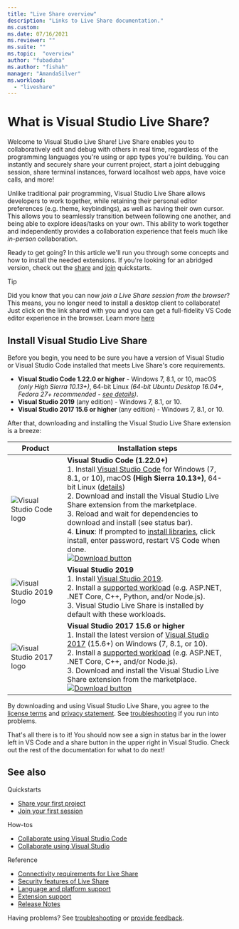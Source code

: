 ```yaml
---
title: "Live Share overview"
description: "Links to Live Share documentation."
ms.custom:
ms.date: 07/16/2021
ms.reviewer: ""
ms.suite: ""
ms.topic:  "overview"
author: "fubaduba"
ms.author: "fishah"
manager: "AmandaSilver"
ms.workload: 
  - "liveshare"
---
```


# What is Visual Studio Live Share?

Welcome to Visual Studio Live Share! Live Share enables you to collaboratively edit and debug with others in real time, regardless of the programming languages you're using or app types you're building. You can instantly and securely share your current project, start a joint  debugging session, share terminal instances, forward localhost web apps, have voice calls, and more!

 Unlike traditional pair programming, Visual Studio Live Share allows developers to work together, while retaining their personal editor preferences (e.g. theme, keybindings), as well as having their own cursor. This allows you to seamlessly transition between following one another, and being able to explore ideas/tasks on your own. This ability to work together and independently provides a collaboration experience that feels much like _in-person_ collaboration.

Ready to get going? In this article we'll run you through some concepts and how to install the needed extensions. If you're looking for an abridged version, check out the [share](quickstart/share.md) and [join](quickstart/join.md) quickstarts.

> [!TIP]
> Did you know that you can now *join a Live Share session from the browser*? This means, you no longer need to install a desktop client to collaborate! Just click on the link shared with you and you can get a full-fidelity VS Code editor experience in the browser. Learn more [here](quickstart/browser-join.md)

## Install Visual Studio Live Share

Before you begin, you need to be sure you have a version of Visual Studio or Visual Studio Code installed that meets Live Share's core requirements.

- **Visual Studio Code 1.22.0 or higher** - Windows 7, 8.1, or 10, macOS *(only High Sierra 10.13+)*, 64-bit Linux *(64-bit Ubuntu Desktop 16.04+, Fedora 27+ recommended - [see details](use/vscode.md))*.
- **Visual Studio 2019** (any edition) - Windows 7, 8.1, or 10.
- **Visual Studio 2017 15.6 or higher** (any edition) - Windows 7, 8.1, or 10.

After that, downloading and installing the Visual Studio Live Share extension is a breeze:

|Product|Installation steps|
|-------------|------------|
|![Visual Studio Code logo](media/vs-code.svg)|**Visual Studio Code (1.22.0+)**<br />1. Install [Visual Studio Code](https://code.visualstudio.com/) for Windows (7, 8.1, or 10), macOS **(High Sierra 10.13+)**</b>, 64-bit Linux ([details](use/vscode.md))<br />2. Download and install the Visual Studio Live Share extension from the marketplace. <br />3. Reload and wait for dependencies to download and install (see status bar).<br />4. **Linux**: If prompted to [install libraries](reference/linux.md#install-linux-prerequisites), click install, enter password, restart VS Code when done.<br /><a href="https://aka.ms/vsls-dl/vscode"><img src="media/download.png" alt="Download button"></a>|
|![Visual Studio 2019 logo](media/vs-ide-2019.svg)|**Visual Studio 2019**<br />1. Install [Visual Studio 2019](https://visualstudio.microsoft.com/downloads/).<br/>2. Install a [supported workload](reference/platform-support.md) (e.g. ASP.NET, .NET Core, C++, Python, and/or Node.js).<br />3. Visual Studio Live Share is installed by default with these workloads. <br />|
|![Visual Studio 2017 logo](media/vs-ide-2017.svg)|**Visual Studio 2017 15.6 or higher**<br />1. Install the latest version of [Visual Studio 2017](https://visualstudio.microsoft.com/vs/older-downloads/) (15.6+) on Windows (7, 8.1, or 10).<br/>2. Install a [supported workload](reference/platform-support.md) (e.g. ASP.NET, .NET Core, C++, and/or Node.js).<br />3. Download and install the Visual Studio Live Share extension from the marketplace. <br /><a href="https://aka.ms/vsls-dl/vs"><img src="media/download.png" alt="Download button" ></a><br />|

By downloading and using Visual Studio Live Share, you agree to the [license terms](https://aka.ms/vsls-license) and [privacy statement](https://www.microsoft.com/en-us/privacystatement/EnterpriseDev/default.aspx). See [troubleshooting](troubleshooting.md) if you run into problems.

That's all there is to it! You should now see a sign in status bar in the lower left in VS Code and a share button in the upper right in Visual Studio. Check out the rest of the documentation for what to do next!

## See also

Quickstarts

- [Share your first project](quickstart/share.md)
- [Join your first session](quickstart/join.md)

How-tos

- [Collaborate using Visual Studio Code](use/vscode.md)
- [Collaborate using Visual Studio](use/vs.md)

Reference

- [Connectivity requirements for Live Share](reference/connectivity.md)
- [Security features of Live Share](reference/security.md)
- [Language and platform support](reference/platform-support.md)
- [Extension support](reference/extensions.md)
- [Release Notes](https://aka.ms/vsls-releases)

Having problems? See [troubleshooting](troubleshooting.md) or [provide feedback](support.md).
